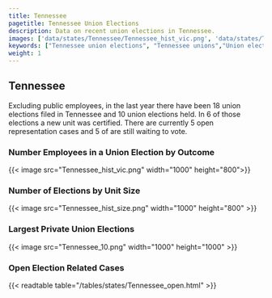 ```yaml
---
title: Tennessee
pagetitle: Tennessee Union Elections
description: Data on recent union elections in Tennessee.
images: ['data/states/Tennessee/Tennessee_hist_vic.png', 'data/states/Tennessee/Tennessee_hist_size.png', 'data/states/Tennessee/Tennessee_10.png']
keywords: ["Tennessee union elections", "Tennessee unions","Union elections"]
weight: 1
---
```

##  Tennessee

Excluding public employees, in the last year there have been 18 union elections filed in Tennessee and 10 union elections held. In 6 of those elections a new unit was certified. There are currently 5 open representation cases and 5 of are still waiting to vote.

### Number Employees in a Union Election by Outcome
{{< image src="Tennessee_hist_vic.png" width="1000" height="800">}}

### Number of Elections by Unit Size
{{< image src="Tennessee_hist_size.png" width="1000" height="800" >}}

### Largest Private Union Elections
{{< image src="Tennessee_10.png" width="1000" height="1000"  >}}

### Open Election Related Cases
{{< readtable table="/tables/states/Tennessee_open.html" >}}

